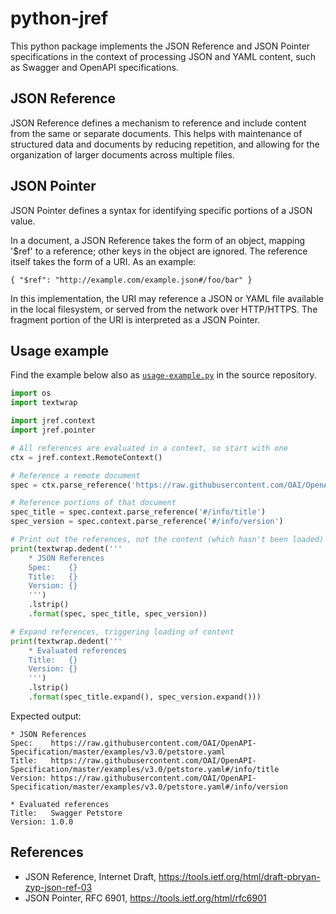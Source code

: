 # python-jref

This python package implements the JSON Reference and JSON Pointer
specifications in the context of processing JSON and YAML content, such as
Swagger and OpenAPI specifications.

## JSON Reference

JSON Reference defines a mechanism to reference and include content from the
same or separate documents. This helps with maintenance of structured data and
documents by reducing repetition, and allowing for the organization of larger
documents across multiple files.

## JSON Pointer

JSON Pointer defines a syntax for identifying specific portions of a JSON
value.

In a document, a JSON Reference takes the form of an object, mapping '$ref' to a
reference; other keys in the object are ignored. The reference itself takes the
form of a URI. As an example:

    { "$ref": "http://example.com/example.json#/foo/bar" }

In this implementation, the URI may reference a JSON or YAML file available in
the local filesystem, or served from the network over HTTP/HTTPS. The fragment
portion of the URI is interpreted as a JSON Pointer.

## Usage example

Find the example below also as [`usage-example.py`](usage-example.py) in the
source repository.

```python
import os
import textwrap

import jref.context
import jref.pointer

# All references are evaluated in a context, so start with one
ctx = jref.context.RemoteContext()

# Reference a remote document
spec = ctx.parse_reference('https://raw.githubusercontent.com/OAI/OpenAPI-Specification/master/examples/v3.0/petstore.yaml')

# Reference portions of that document
spec_title = spec.context.parse_reference('#/info/title')
spec_version = spec.context.parse_reference('#/info/version')

# Print out the references, not the content (which hasn't been loaded)
print(textwrap.dedent('''
    * JSON References
    Spec:    {}
    Title:   {}
    Version: {}
    ''')
    .lstrip()
    .format(spec, spec_title, spec_version))

# Expand references, triggering loading of content
print(textwrap.dedent('''
    * Evaluated references
    Title:   {}
    Version: {}
    ''')
    .lstrip()
    .format(spec_title.expand(), spec_version.expand()))
```

Expected output:

```
* JSON References
Spec:    https://raw.githubusercontent.com/OAI/OpenAPI-Specification/master/examples/v3.0/petstore.yaml
Title:   https://raw.githubusercontent.com/OAI/OpenAPI-Specification/master/examples/v3.0/petstore.yaml#/info/title
Version: https://raw.githubusercontent.com/OAI/OpenAPI-Specification/master/examples/v3.0/petstore.yaml#/info/version

* Evaluated references
Title:   Swagger Petstore
Version: 1.0.0

```

## References

* JSON Reference, Internet Draft,
  https://tools.ietf.org/html/draft-pbryan-zyp-json-ref-03
* JSON Pointer, RFC 6901, https://tools.ietf.org/html/rfc6901
